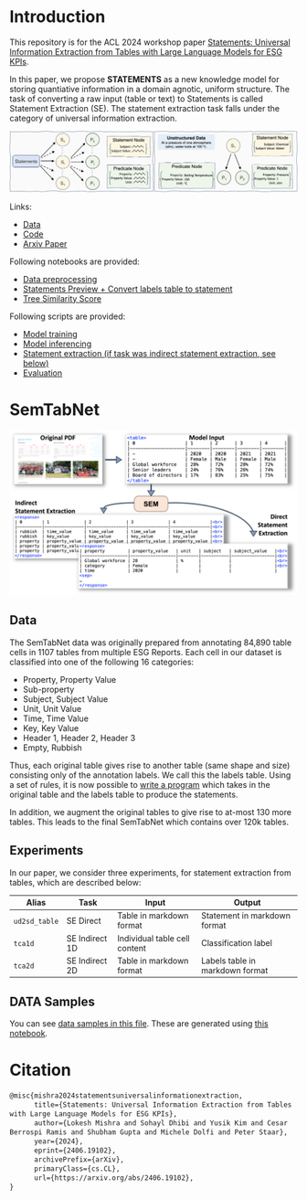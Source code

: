 # Introduction
This repository is for the ACL 2024 workshop paper [Statements: Universal Information Extraction from Tables with Large Language Models for ESG KPIs](https://arxiv.org/abs/2406.19102).

In this paper, we propose **STATEMENTS** as a new knowledge model for storing quantiative information in a domain agnotic, uniform structure. The task of converting a raw input (table or text) to Statements is called Statement Extraction (SE). The statement extraction task falls under the category of universal information extraction.

![Concept Horizontal](/images/concept_horizontal.png)

Links:

- [Data](https://huggingface.co/datasets/ds4sd/SemTabNet)
- [Code](https://github.com/DS4SD/SemTabNet)
- [Arxiv Paper](https://arxiv.org/abs/2406.19102)

Following notebooks are provided:

- [Data preprocessing](/notebooks/view_data_preprocessing.ipynb)
- [Statements Preview + Convert labels table to statement](/notebooks/statements_preview.ipynb)
- [Tree Similarity Score](/notebooks/tree_similarity_score.ipynb)

Following scripts are provided:
- [Model training](/scripts/train.py)
- [Model inferencing](/scripts/t5inference.py)
- [Statement extraction (if task was indirect statement extraction, see below)](/scripts/tca_statement_extraction.py)
- [Evaluation](/scripts/t5eval_ud2sd.py)


# SemTabNet 

![Model Input Outpu](/images/model_input_output.png)

## Data

The SemTabNet data was originally prepared from annotating 84,890 table cells in 1107 tables from multiple ESG Reports. Each cell in our dataset is classified into one of the following 16 categories:

-  Property, Property Value
-  Sub-property
-  Subject, Subject Value 
-  Unit, Unit Value
-  Time, Time Value
-  Key, Key Value
-  Header 1, Header 2, Header 3
-  Empty, Rubbish

Thus, each original table gives rise to another table (same shape and size) consisting only of the annotation labels. We call this the labels table. Using a set of rules, it is now possible to [write a program](/src/input_data/table.py#L72) which takes in the original table and the labels table to produce the statements. 

In addition, we augment the original tables to give rise to at-most 130 more tables. This leads to the final SemTabNet which contains over 120k tables. 


## Experiments

In our paper, we consider three experiments, for statement extraction from tables, which are described below:

| Alias | Task | Input | Output|
|---|----- |-----|---------|
|`ud2sd_table`| SE Direct | Table in markdown format | Statement in markdown format|
| `tca1d` |SE Indirect 1D | Individual table cell content | Classification label|
| `tca2d` |SE Indirect 2D | Table in markdown format | Labels table in markdown format| 


## DATA Samples

You can see [data samples in this file](/data_sample.md). These are generated using [this notebook](/notebooks/view_data_preprocessing.ipynb).

# Citation

```
@misc{mishra2024statementsuniversalinformationextraction,
      title={Statements: Universal Information Extraction from Tables with Large Language Models for ESG KPIs}, 
      author={Lokesh Mishra and Sohayl Dhibi and Yusik Kim and Cesar Berrospi Ramis and Shubham Gupta and Michele Dolfi and Peter Staar},
      year={2024},
      eprint={2406.19102},
      archivePrefix={arXiv},
      primaryClass={cs.CL},
      url={https://arxiv.org/abs/2406.19102}, 
}
```